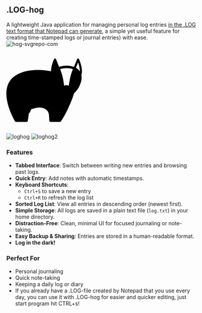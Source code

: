 ## .LOG-hog

A lightweight Java application for managing personal log entries [in the .LOG text format that Notepad can generate](https://www.howtogeek.com/258545/how-to-use-notepad-to-create-a-dated-log-or-journal-file/), a simple yet useful feature for creating time-stamped logs or journal entries) with ease.
![hog-svgrepo-com](https://github.com/user-attachments/assets/4313be81-f241-4093-b40c-b00fb75d0c31)<?xml version='1.0' encoding='iso-8859-1'?>
<!DOCTYPE svg PUBLIC '-//W3C//DTD SVG 1.1//EN' 'http://www.w3.org/Graphics/SVG/1.1/DTD/svg11.dtd'>
<!-- Uploaded to: SVG Repo, www.svgrepo.com, Generator: SVG Repo Mixer Tools -->
<svg fill="#000000" width="200px" height="200px" version="1.1" xmlns="http://www.w3.org/2000/svg" viewBox="0 0 459.679 459.679" xmlns:xlink="http://www.w3.org/1999/xlink" enable-background="new 0 0 459.679 459.679">
  <g>
    <path d="m137.059,370.329c5.701-5.885 10.63-13.867 13.105-24.686 9.864-2.82 33.71-9.409 44.964-10.534 14.062-1.409 34.404,2.242 48.129,13.56 9.251,7.628 14.527,17.836 15.681,30.339 1.985,21.495 2.191,35.578 2.193,35.718 0.054,4.139 3.425,7.466 7.564,7.466h56.469c2.334,0 4.536-1.077 5.969-2.918 30.141-38.713 70.568-134.383 80.576-171.259 10.124-8.152 17.991-18.152 23.82-27.35 15.121-23.863 22.008-50.762 22.008-65.655 0-6.014-0.574-11.713-1.691-17.087 13.429-35.441-12.641-94.18-13.773-96.63-1.095-2.374-3.497-3.876-6.11-3.806-2.612,0.063-4.939,1.672-5.92,4.094l-18.926,46.753c-17.376-6.471-35.402-7.546-45.405-7.546-9.913,0-27.704,1.055-44.934,7.372l-18.856-46.579c-0.981-2.423-3.308-4.032-5.92-4.094-2.6-0.069-5.014,1.432-6.11,3.806-0.917,1.985-18.439,40.42-17.914,73.787-14.525-2.839-34.772-6-58.115-7.411-43.007-2.598-104.794,0.63-154.86,30.772-53.089,31.962-70.823,90.997-51.289,170.724 14.376,58.673 43.448,107.325 44.678,109.367 1.368,2.272 3.827,3.661 6.48,3.661h64.125c3.75,0 6.934-2.747 7.483-6.456l6.579-45.408zm299.022-308.721c5.04,13.994 11.386,35.542 10.845,54.113-5.724-8.913-13.72-16.28-23.876-21.92l13.031-32.193zm-31.376,40.459c-4.045,9.3-10.602,26.148-15.533,47.422-5.374,23.182-8.439,46.333-9.273,53.079-4.235-1.881-9.063-2.952-14.188-2.952-5.124,0-9.953,1.071-14.187,2.952-0.835-6.746-3.898-29.897-9.273-53.078-4.932-21.274-11.49-38.122-15.534-47.423 14.232-5.129 29.309-6.146 38.994-6.146s24.761,1.017 38.994,6.146z"/>
  </g>
</svg>


![loghog](https://github.com/user-attachments/assets/4fdf8cea-174d-4491-b551-d4bb8f18c7f9)
![loghog2](https://github.com/user-attachments/assets/e3291e94-975b-44b7-a913-66f71df1ba5d)

### Features

- **Tabbed Interface**: Switch between writing new entries and browsing past logs.
- **Quick Entry**: Add notes with automatic timestamps.
- **Keyboard Shortcuts**:  
  - `Ctrl+S` to save a new entry  
  - `Ctrl+R` to refresh the log list
- **Sorted Log List**: View all entries in descending order (newest first).
- **Simple Storage**: All logs are saved in a plain text file (`log.txt`) in your home directory.
- **Distraction-Free**: Clean, minimal UI for focused journaling or note-taking.
- **Easy Backup & Sharing**: Entries are stored in a human-readable format.
- **Log in the dark!**

### Perfect For

- Personal journaling
- Quick note-taking
- Keeping a daily log or diary
- If you already have a .LOG-file created by Notepad that you use every day, you can use it with .LOG-hog for easier and quicker editing, just start program hit CTRL+s!
